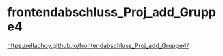 # frontendabschluss_Proj_add_Gruppe4

https://ellachoy.github.io/frontendabschluss_Proj_add_Gruppe4/

